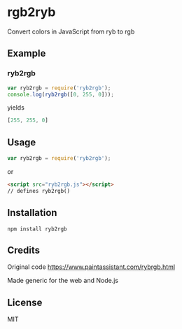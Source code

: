 rgb2ryb
=======

Convert colors in JavaScript from ryb to rgb

Example
-------

### ryb2rgb

``` js
var ryb2rgb = require('ryb2rgb');
console.log(ryb2rgb([0, 255, 0]));
```

yields

``` js
[255, 255, 0]
```

Usage
-----

``` js
var ryb2rgb = require('ryb2rgb');
```

or

``` html
<script src="ryb2rgb.js"></script>
// defines ryb2rgb()
```

Installation
------------

    npm install ryb2rgb

Credits
-------

Original code https://www.paintassistant.com/rybrgb.html

Made generic for the web and Node.js

License
-------

MIT
